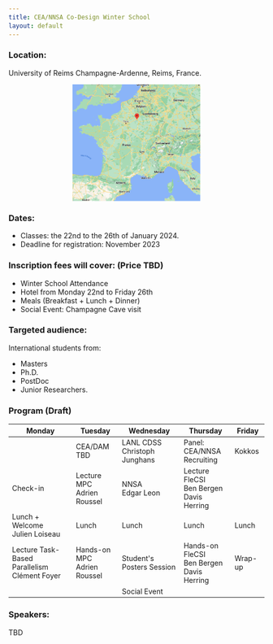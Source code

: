 ```yaml
---
title: CEA/NNSA Co-Design Winter School
layout: default
---
```


### Location: 

University of Reims Champagne-Ardenne, Reims, France. 

<img src="images/reims.png" style="display: block; margin-left: auto; margin-right: auto; width: 50%;"/>

### Dates: 

-	Classes: the 22nd to the 26th of January 2024. 
-	Deadline for registration: November 2023

### Inscription fees will cover: (Price TBD)
-	Winter School Attendance
-	Hotel from Monday 22nd to Friday 26th 
-	Meals (Breakfast + Lunch + Dinner) 
-	Social Event: Champagne Cave visit 

### Targeted audience: 	
International students from: 
-	Masters
-	Ph.D.
-	PostDoc
-	Junior Researchers. 

### Program (Draft) 


| Monday                                          	| Tuesday                        	| Wednesday                       	| Thursday                                         	| Friday  	|
|-------------------------------------------------	|--------------------------------	|---------------------------------	|--------------------------------------------------	|---------	|
|                                                 	| CEA/DAM<br>TBD                 	| LANL CDSS<br>Christoph Junghans 	| Panel: CEA/NNSA<br>Recruiting                    	| Kokkos  	|
| Check-in                                        	| Lecture MPC<br>Adrien Roussel  	| NNSA<br>Edgar Leon              	| Lecture FleCSI <br>Ben Bergen<br>Davis Herring  	|         	|
| Lunch + Welcome<br>Julien Loiseau               	| Lunch                          	| Lunch                           	| Lunch                                            	| Lunch   	|
| Lecture Task-Based Parallelism<br>Clément Foyer 	| Hands-on MPC<br>Adrien Roussel 	| Student's Posters Session       	| Hands-on FleCSI <br>Ben Bergen<br>Davis Herring 	| Wrap-up 	|
|                                                 	|                                	| Social Event                    	|                                                  	|         	|

### Speakers: 
TBD

